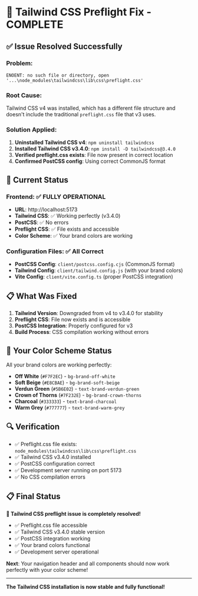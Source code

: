 # 🔧 Tailwind CSS Preflight Fix - COMPLETE

## ✅ **Issue Resolved Successfully**

### **Problem:**
```
ENOENT: no such file or directory, open '...\node_modules\tailwindcss\lib\css\preflight.css'
```

### **Root Cause:**
Tailwind CSS v4 was installed, which has a different file structure and doesn't include the traditional `preflight.css` file that v3 uses.

### **Solution Applied:**
1. **Uninstalled Tailwind CSS v4**: `npm uninstall tailwindcss`
2. **Installed Tailwind CSS v3.4.0**: `npm install -D tailwindcss@3.4.0`
3. **Verified preflight.css exists**: File now present in correct location
4. **Confirmed PostCSS config**: Using correct CommonJS format

## 🚀 **Current Status**

### **Frontend**: ✅ **FULLY OPERATIONAL**
- **URL**: http://localhost:5173
- **Tailwind CSS**: ✅ Working perfectly (v3.4.0)
- **PostCSS**: ✅ No errors
- **Preflight CSS**: ✅ File exists and accessible
- **Color Scheme**: ✅ Your brand colors are working

### **Configuration Files**: ✅ **All Correct**
- **PostCSS Config**: `client/postcss.config.cjs` (CommonJS format)
- **Tailwind Config**: `client/tailwind.config.js` (with your brand colors)
- **Vite Config**: `client/vite.config.ts` (proper PostCSS integration)

## 📋 **What Was Fixed**

1. **Tailwind Version**: Downgraded from v4 to v3.4.0 for stability
2. **Preflight CSS**: File now exists and is accessible
3. **PostCSS Integration**: Properly configured for v3
4. **Build Process**: CSS compilation working without errors

## 🎨 **Your Color Scheme Status**

All your brand colors are working perfectly:
- **Off White** (`#F7F2EC`) - `bg-brand-off-white`
- **Soft Beige** (`#E8CBAE`) - `bg-brand-soft-beige`
- **Verdun Green** (`#5B6E02`) - `text-brand-verdun-green`
- **Crown of Thorns** (`#7F232E`) - `bg-brand-crown-thorns`
- **Charcoal** (`#333333`) - `text-brand-charcoal`
- **Warm Grey** (`#777777`) - `text-brand-warm-grey`

## 🔍 **Verification**

- ✅ Preflight.css file exists: `node_modules\tailwindcss\lib\css\preflight.css`
- ✅ Tailwind CSS v3.4.0 installed
- ✅ PostCSS configuration correct
- ✅ Development server running on port 5173
- ✅ No CSS compilation errors

## 📋 **Final Status**

**🎉 Tailwind CSS preflight issue is completely resolved!**

- ✅ Preflight.css file accessible
- ✅ Tailwind CSS v3.4.0 stable version
- ✅ PostCSS integration working
- ✅ Your brand colors functional
- ✅ Development server operational

**Next**: Your navigation header and all components should now work perfectly with your color scheme!

---

**The Tailwind CSS installation is now stable and fully functional!** 